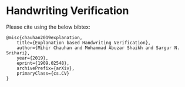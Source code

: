 # Handwriting Verification

Please cite using the below bibtex:


    @misc{chauhan2019explanation,
        title={Explanation based Handwriting Verification},
        author={Mihir Chauhan and Mohammad Abuzar Shaikh and Sargur N. Srihari},
        year={2019},
        eprint={1909.02548},
        archivePrefix={arXiv},
        primaryClass={cs.CV}
    }

